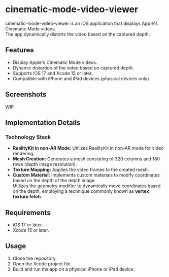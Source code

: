 # cinematic-mode-video-viewer

cinematic-mode-video-viewer is an iOS application that displays Apple's Cinematic Mode videos.  
The app dynamically distorts the video based on the captured depth.

## Features

- Display Apple's Cinematic Mode videos.
- Dynamic distortion of the video based on captured depth.
- Supports iOS 17 and Xcode 15 or later.
- Compatible with iPhone and iPad devices (physical devices only).

## Screenshots

WIP

## Implementation Details

### Technology Stack

- **RealityKit in non-AR Mode:** Utilizes RealityKit in non-AR mode for video rendering.
- **Mesh Creation:** Generates a mesh consisting of 320 columns and 180 rows (depth image resolution).
- **Texture Mapping:** Applies the video frames to the created mesh.
- **Custom Material:** Implements custom materials to modify coordinates based on the depth of the depth image.  
  Utilizes the geometry modifier to dynamically move coordinates based on the depth, employing a technique commonly known as **vertex texture fetch**.

## Requirements

- iOS 17 or later.
- Xcode 15 or later.

## Usage

1. Clone the repository.
2. Open the Xcode project file.
3. Build and run the app on a physical iPhone or iPad device.
